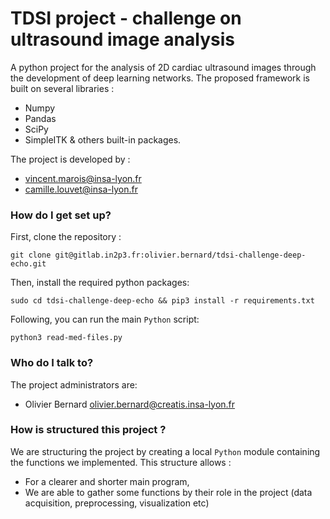 
# TDSI project - challenge on ultrasound image analysis #

A python project for the analysis of 2D cardiac ultrasound images through the development of deep learning networks. The proposed framework is built on several libraries :
- Numpy
- Pandas
- SciPy
- SimpleITK
& others built-in packages.

The project is developed by :

* vincent.marois@insa-lyon.fr
* camille.louvet@insa-lyon.fr

### How do I get set up? ###

First, clone the repository :

    git clone git@gitlab.in2p3.fr:olivier.bernard/tdsi-challenge-deep-echo.git


Then, install the required python packages:

    sudo cd tdsi-challenge-deep-echo && pip3 install -r requirements.txt


Following, you can run the main `Python` script:

    python3 read-med-files.py


### Who do I talk to? ###

The project administrators are:

* Olivier Bernard <olivier.bernard@creatis.insa-lyon.fr>



### How is structured this project ? ###
We are structuring the project by creating a local `Python` module containing the functions we implemented.
This structure allows :
- For a clearer and shorter main program,
- We are able to gather some functions by their role in the project (data acquisition, preprocessing, visualization etc)
